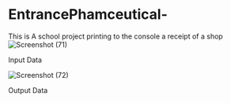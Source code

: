 # EntrancePhamceutical-
This is A school project printing to the console a receipt of a shop
![Screenshot (71)](https://user-images.githubusercontent.com/64938042/228779733-79af28e2-63e0-481f-9ef5-5ed7de8892d0.png)

Input Data

![Screenshot (72)](https://user-images.githubusercontent.com/64938042/228780001-651ffc3c-1e74-49d4-9812-c82955eec192.png)

Output Data
